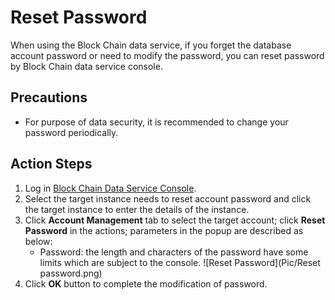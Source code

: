 # Reset Password
When using the Block Chain data service, if you forget the database account password or need to modify the password, you can reset password by Block Chain data service console. 

## Precautions
* For purpose of data security, it is recommended to change your password periodically.

## Action Steps
1. Log in [Block Chain Data Service Console](https://bds-console.jdcloud.com/block/list). 
2. Select the target instance needs to reset account password and click the target instance to enter the details of the instance.
3. Click **Account Management** tab to select the target account; click **Reset Password** in the actions; parameters in the popup are described as below:
    * Password: the length and characters of the password have some limits which are subject to the console.
    ![Reset Password](Pic/Reset password.png)
4. Click **OK** button to complete the modification of password.
